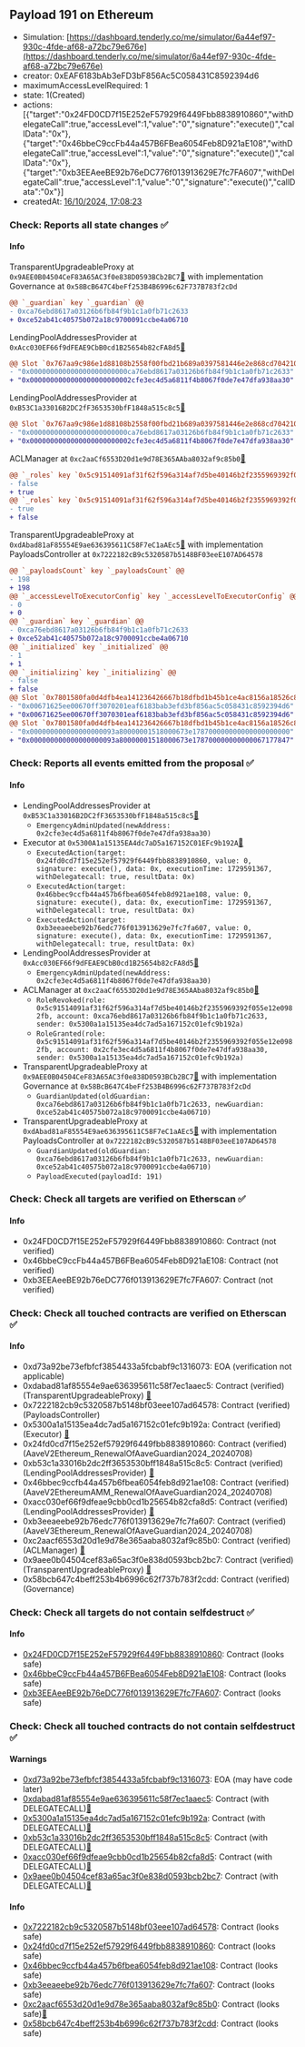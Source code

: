 ## Payload 191 on Ethereum

- Simulation: [https://dashboard.tenderly.co/me/simulator/6a44ef97-930c-4fde-af68-a72bc79e676e](https://dashboard.tenderly.co/me/simulator/6a44ef97-930c-4fde-af68-a72bc79e676e)
- creator: 0xEAF6183bAb3eFD3bF856Ac5C058431C8592394d6
- maximumAccessLevelRequired: 1
- state: 1(Created)
- actions: [{"target":"0x24FD0CD7f15E252eF57929f6449Fbb8838910860","withDelegateCall":true,"accessLevel":1,"value":"0","signature":"execute()","callData":"0x"},{"target":"0x46bbeC9ccFb44a457B6FBea6054Feb8D921aE108","withDelegateCall":true,"accessLevel":1,"value":"0","signature":"execute()","callData":"0x"},{"target":"0xb3EEAeeBE92b76eDC776f013913629E7fc7FA607","withDelegateCall":true,"accessLevel":1,"value":"0","signature":"execute()","callData":"0x"}]
- createdAt: [16/10/2024, 17:08:23](https://etherscan.io/tx/0x9ecda448e0b991a39c92e3852902ab8945f5b65cc1843ac6cab52782b6dcf367)

### Check: Reports all state changes :white_check_mark:

#### Info


TransparentUpgradeableProxy at `0x9AEE0B04504CeF83A65AC3f0e838D0593BCb2BC7`[:ghost:](https://github.com/bgd-labs/aave-address-book "GovernanceV3Ethereum.GOVERNANCE") with implementation Governance at `0x58BcB647C4beFf253B4B6996c62F737B783f2cDd`
```diff
@@ `_guardian` key `_guardian` @@
- 0xca76ebd8617a03126b6fb84f9b1c1a0fb71c2633
+ 0xce52ab41c40575b072a18c9700091ccbe4a06710
```

LendingPoolAddressesProvider at `0xAcc030EF66f9dFEAE9CbB0cd1B25654b82cFA8d5`[:ghost:](https://github.com/bgd-labs/aave-address-book "AaveV2EthereumAMM.POOL_ADDRESSES_PROVIDER")
```diff
@@ Slot `0x767aa9c986e1d88108b2558f00fbd21b689a0397581446e2e868cd70421026cc` @@
- "0x000000000000000000000000ca76ebd8617a03126b6fb84f9b1c1a0fb71c2633"
+ "0x0000000000000000000000002cfe3ec4d5a6811f4b8067f0de7e47dfa938aa30"
```

LendingPoolAddressesProvider at `0xB53C1a33016B2DC2fF3653530bfF1848a515c8c5`[:ghost:](https://github.com/bgd-labs/aave-address-book "AaveV2Ethereum.POOL_ADDRESSES_PROVIDER")
```diff
@@ Slot `0x767aa9c986e1d88108b2558f00fbd21b689a0397581446e2e868cd70421026cc` @@
- "0x000000000000000000000000ca76ebd8617a03126b6fb84f9b1c1a0fb71c2633"
+ "0x0000000000000000000000002cfe3ec4d5a6811f4b8067f0de7e47dfa938aa30"
```

ACLManager at `0xc2aaCf6553D20d1e9d78E365AAba8032af9c85b0`[:ghost:](https://github.com/bgd-labs/aave-address-book "AaveV3Ethereum.ACL_MANAGER")
```diff
@@ `_roles` key `0x5c91514091af31f62f596a314af7d5be40146b2f2355969392f055e12e0982fb.members.0x2cfe3ec4d5a6811f4b8067f0de7e47dfa938aa30` @@
- false
+ true
@@ `_roles` key `0x5c91514091af31f62f596a314af7d5be40146b2f2355969392f055e12e0982fb.members.0xca76ebd8617a03126b6fb84f9b1c1a0fb71c2633` @@
- true
+ false
```

TransparentUpgradeableProxy at `0xdAbad81aF85554E9ae636395611C58F7eC1aAEc5`[:ghost:](https://github.com/bgd-labs/aave-address-book "GovernanceV3Ethereum.PAYLOADS_CONTROLLER") with implementation PayloadsController at `0x7222182cB9c5320587b5148BF03eeE107AD64578`
```diff
@@ `_payloadsCount` key `_payloadsCount` @@
- 198
+ 198
@@ `_accessLevelToExecutorConfig` key `_accessLevelToExecutorConfig` @@
- 0
+ 0
@@ `_guardian` key `_guardian` @@
- 0xca76ebd8617a03126b6fb84f9b1c1a0fb71c2633
+ 0xce52ab41c40575b072a18c9700091ccbe4a06710
@@ `_initialized` key `_initialized` @@
- 1
+ 1
@@ `_initializing` key `_initializing` @@
- false
+ false
@@ Slot `0x7801580fa0d4dfb4ea141236426667b18dfbd1b45b1ce4ac8156a18526c8a275` @@
- "0x00671625ee00670ff3070201eaf6183bab3efd3bf856ac5c058431c8592394d6"
+ "0x00671625ee00670ff3070301eaf6183bab3efd3bf856ac5c058431c8592394d6"
@@ Slot `0x7801580fa0d4dfb4ea141236426667b18dfbd1b45b1ce4ac8156a18526c8a276` @@
- "0x000000000000000000093a80000001518000673e178700000000000000000000"
+ "0x000000000000000000093a80000001518000673e178700000000000067177847"
```


### Check: Reports all events emitted from the proposal :white_check_mark:

#### Info

- LendingPoolAddressesProvider at `0xB53C1a33016B2DC2fF3653530bfF1848a515c8c5`[:ghost:](https://github.com/bgd-labs/aave-address-book "AaveV2Ethereum.POOL_ADDRESSES_PROVIDER")
  - `EmergencyAdminUpdated(newAddress: 0x2cfe3ec4d5a6811f4b8067f0de7e47dfa938aa30)`
- Executor at `0x5300A1a15135EA4dc7aD5a167152C01EFc9b192A`[:ghost:](https://github.com/bgd-labs/aave-address-book "AaveV2Ethereum.POOL_ADMIN, AaveV2EthereumAMM.POOL_ADMIN, AaveV3Ethereum.ACL_ADMIN, AaveV3EthereumEtherFi.ACL_ADMIN, AaveV3EthereumLido.ACL_ADMIN, GovernanceV3Ethereum.EXECUTOR_LVL_1")
  - `ExecutedAction(target: 0x24fd0cd7f15e252ef57929f6449fbb8838910860, value: 0, signature: execute(), data: 0x, executionTime: 1729591367, withDelegatecall: true, resultData: 0x)`
  - `ExecutedAction(target: 0x46bbec9ccfb44a457b6fbea6054feb8d921ae108, value: 0, signature: execute(), data: 0x, executionTime: 1729591367, withDelegatecall: true, resultData: 0x)`
  - `ExecutedAction(target: 0xb3eeaeebe92b76edc776f013913629e7fc7fa607, value: 0, signature: execute(), data: 0x, executionTime: 1729591367, withDelegatecall: true, resultData: 0x)`
- LendingPoolAddressesProvider at `0xAcc030EF66f9dFEAE9CbB0cd1B25654b82cFA8d5`[:ghost:](https://github.com/bgd-labs/aave-address-book "AaveV2EthereumAMM.POOL_ADDRESSES_PROVIDER")
  - `EmergencyAdminUpdated(newAddress: 0x2cfe3ec4d5a6811f4b8067f0de7e47dfa938aa30)`
- ACLManager at `0xc2aaCf6553D20d1e9d78E365AAba8032af9c85b0`[:ghost:](https://github.com/bgd-labs/aave-address-book "AaveV3Ethereum.ACL_MANAGER")
  - `RoleRevoked(role: 0x5c91514091af31f62f596a314af7d5be40146b2f2355969392f055e12e0982fb, account: 0xca76ebd8617a03126b6fb84f9b1c1a0fb71c2633, sender: 0x5300a1a15135ea4dc7ad5a167152c01efc9b192a)`
  - `RoleGranted(role: 0x5c91514091af31f62f596a314af7d5be40146b2f2355969392f055e12e0982fb, account: 0x2cfe3ec4d5a6811f4b8067f0de7e47dfa938aa30, sender: 0x5300a1a15135ea4dc7ad5a167152c01efc9b192a)`
- TransparentUpgradeableProxy at `0x9AEE0B04504CeF83A65AC3f0e838D0593BCb2BC7`[:ghost:](https://github.com/bgd-labs/aave-address-book "GovernanceV3Ethereum.GOVERNANCE") with implementation Governance at `0x58BcB647C4beFf253B4B6996c62F737B783f2cDd`
  - `GuardianUpdated(oldGuardian: 0xca76ebd8617a03126b6fb84f9b1c1a0fb71c2633, newGuardian: 0xce52ab41c40575b072a18c9700091ccbe4a06710)`
- TransparentUpgradeableProxy at `0xdAbad81aF85554E9ae636395611C58F7eC1aAEc5`[:ghost:](https://github.com/bgd-labs/aave-address-book "GovernanceV3Ethereum.PAYLOADS_CONTROLLER") with implementation PayloadsController at `0x7222182cB9c5320587b5148BF03eeE107AD64578`
  - `GuardianUpdated(oldGuardian: 0xca76ebd8617a03126b6fb84f9b1c1a0fb71c2633, newGuardian: 0xce52ab41c40575b072a18c9700091ccbe4a06710)`
  - `PayloadExecuted(payloadId: 191)`

### Check: Check all targets are verified on Etherscan :white_check_mark:

#### Info

- 0x24FD0CD7f15E252eF57929f6449Fbb8838910860: Contract (not verified) 
- 0x46bbeC9ccFb44a457B6FBea6054Feb8D921aE108: Contract (not verified) 
- 0xb3EEAeeBE92b76eDC776f013913629E7fc7FA607: Contract (not verified) 

### Check: Check all touched contracts are verified on Etherscan :white_check_mark:

#### Info

- 0xd73a92be73efbfcf3854433a5fcbabf9c1316073: EOA (verification not applicable)
- 0xdabad81af85554e9ae636395611c58f7ec1aaec5: Contract (verified) (TransparentUpgradeableProxy) [:ghost:](https://github.com/bgd-labs/aave-address-book "GovernanceV3Ethereum.PAYLOADS_CONTROLLER")
- 0x7222182cb9c5320587b5148bf03eee107ad64578: Contract (verified) (PayloadsController) 
- 0x5300a1a15135ea4dc7ad5a167152c01efc9b192a: Contract (verified) (Executor) [:ghost:](https://github.com/bgd-labs/aave-address-book "AaveV2Ethereum.POOL_ADMIN, AaveV2EthereumAMM.POOL_ADMIN, AaveV3Ethereum.ACL_ADMIN, AaveV3EthereumEtherFi.ACL_ADMIN, AaveV3EthereumLido.ACL_ADMIN, GovernanceV3Ethereum.EXECUTOR_LVL_1")
- 0x24fd0cd7f15e252ef57929f6449fbb8838910860: Contract (verified) (AaveV2Ethereum_RenewalOfAaveGuardian2024_20240708) 
- 0xb53c1a33016b2dc2ff3653530bff1848a515c8c5: Contract (verified) (LendingPoolAddressesProvider) [:ghost:](https://github.com/bgd-labs/aave-address-book "AaveV2Ethereum.POOL_ADDRESSES_PROVIDER")
- 0x46bbec9ccfb44a457b6fbea6054feb8d921ae108: Contract (verified) (AaveV2EthereumAMM_RenewalOfAaveGuardian2024_20240708) 
- 0xacc030ef66f9dfeae9cbb0cd1b25654b82cfa8d5: Contract (verified) (LendingPoolAddressesProvider) [:ghost:](https://github.com/bgd-labs/aave-address-book "AaveV2EthereumAMM.POOL_ADDRESSES_PROVIDER")
- 0xb3eeaeebe92b76edc776f013913629e7fc7fa607: Contract (verified) (AaveV3Ethereum_RenewalOfAaveGuardian2024_20240708) 
- 0xc2aacf6553d20d1e9d78e365aaba8032af9c85b0: Contract (verified) (ACLManager) [:ghost:](https://github.com/bgd-labs/aave-address-book "AaveV3Ethereum.ACL_MANAGER")
- 0x9aee0b04504cef83a65ac3f0e838d0593bcb2bc7: Contract (verified) (TransparentUpgradeableProxy) [:ghost:](https://github.com/bgd-labs/aave-address-book "GovernanceV3Ethereum.GOVERNANCE")
- 0x58bcb647c4beff253b4b6996c62f737b783f2cdd: Contract (verified) (Governance) 

### Check: Check all targets do not contain selfdestruct :white_check_mark:

#### Info

- [0x24FD0CD7f15E252eF57929f6449Fbb8838910860](https://etherscan.io/address/0x24FD0CD7f15E252eF57929f6449Fbb8838910860): Contract (looks safe)
- [0x46bbeC9ccFb44a457B6FBea6054Feb8D921aE108](https://etherscan.io/address/0x46bbeC9ccFb44a457B6FBea6054Feb8D921aE108): Contract (looks safe)
- [0xb3EEAeeBE92b76eDC776f013913629E7fc7FA607](https://etherscan.io/address/0xb3EEAeeBE92b76eDC776f013913629E7fc7FA607): Contract (looks safe)

### Check: Check all touched contracts do not contain selfdestruct :white_check_mark:

#### Warnings

- [0xd73a92be73efbfcf3854433a5fcbabf9c1316073](https://etherscan.io/address/0xd73a92be73efbfcf3854433a5fcbabf9c1316073): EOA (may have code later)
- [0xdabad81af85554e9ae636395611c58f7ec1aaec5](https://etherscan.io/address/0xdabad81af85554e9ae636395611c58f7ec1aaec5): Contract (with DELEGATECALL)[:ghost:](https://github.com/bgd-labs/aave-address-book "GovernanceV3Ethereum.PAYLOADS_CONTROLLER")
- [0x5300a1a15135ea4dc7ad5a167152c01efc9b192a](https://etherscan.io/address/0x5300a1a15135ea4dc7ad5a167152c01efc9b192a): Contract (with DELEGATECALL)[:ghost:](https://github.com/bgd-labs/aave-address-book "AaveV2Ethereum.POOL_ADMIN, AaveV2EthereumAMM.POOL_ADMIN, AaveV3Ethereum.ACL_ADMIN, AaveV3EthereumEtherFi.ACL_ADMIN, AaveV3EthereumLido.ACL_ADMIN, GovernanceV3Ethereum.EXECUTOR_LVL_1")
- [0xb53c1a33016b2dc2ff3653530bff1848a515c8c5](https://etherscan.io/address/0xb53c1a33016b2dc2ff3653530bff1848a515c8c5): Contract (with DELEGATECALL)[:ghost:](https://github.com/bgd-labs/aave-address-book "AaveV2Ethereum.POOL_ADDRESSES_PROVIDER")
- [0xacc030ef66f9dfeae9cbb0cd1b25654b82cfa8d5](https://etherscan.io/address/0xacc030ef66f9dfeae9cbb0cd1b25654b82cfa8d5): Contract (with DELEGATECALL)[:ghost:](https://github.com/bgd-labs/aave-address-book "AaveV2EthereumAMM.POOL_ADDRESSES_PROVIDER")
- [0x9aee0b04504cef83a65ac3f0e838d0593bcb2bc7](https://etherscan.io/address/0x9aee0b04504cef83a65ac3f0e838d0593bcb2bc7): Contract (with DELEGATECALL)[:ghost:](https://github.com/bgd-labs/aave-address-book "GovernanceV3Ethereum.GOVERNANCE")

#### Info

- [0x7222182cb9c5320587b5148bf03eee107ad64578](https://etherscan.io/address/0x7222182cb9c5320587b5148bf03eee107ad64578): Contract (looks safe)
- [0x24fd0cd7f15e252ef57929f6449fbb8838910860](https://etherscan.io/address/0x24fd0cd7f15e252ef57929f6449fbb8838910860): Contract (looks safe)
- [0x46bbec9ccfb44a457b6fbea6054feb8d921ae108](https://etherscan.io/address/0x46bbec9ccfb44a457b6fbea6054feb8d921ae108): Contract (looks safe)
- [0xb3eeaeebe92b76edc776f013913629e7fc7fa607](https://etherscan.io/address/0xb3eeaeebe92b76edc776f013913629e7fc7fa607): Contract (looks safe)
- [0xc2aacf6553d20d1e9d78e365aaba8032af9c85b0](https://etherscan.io/address/0xc2aacf6553d20d1e9d78e365aaba8032af9c85b0): Contract (looks safe)[:ghost:](https://github.com/bgd-labs/aave-address-book "AaveV3Ethereum.ACL_MANAGER")
- [0x58bcb647c4beff253b4b6996c62f737b783f2cdd](https://etherscan.io/address/0x58bcb647c4beff253b4b6996c62f737b783f2cdd): Contract (looks safe)

